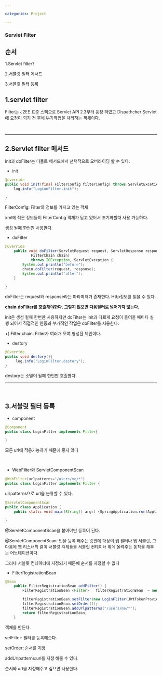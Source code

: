 ```yaml
---

categories: Project

---
```


### Servlet Filter

순서
---
1.Servlet filter?

2.서블릿 필터 메서드

3.서블릿 필터 등록


1.servlet filter
---
Filter는 J2EE 표준 스펙으로 Servlet API 2.3부터 등장 하였고
Dispathcher Servlet에 요청이 되기 전 후에 부가작업을 처리하는 객체이다.

&nbsp;

----
2.Servlet filter 메서드
---


init과 doFilter는 디폴트 메서드에서 선택적으로 오버라이딩 할 수 있다.

- init
```java
@override
public void init(final FilterConfig filterConfig) throws ServletExcetion{
    log.info("LogionFilter.init");

}
```
 FilterConfig: Filter의 정보를 가지고 있는 객체

xml에 적은 정보들이 FilterConfig 객체가 담고 있어서 초기화할때 사용 가능하다.

생성 될때 한번만 사용한다.

- doFilter
```java
@Override
	public void doFilter(ServletRequest request, ServletResponse response, 
			FilterChain chain)
			throws IOException, ServletException {
        System.out.println("before");
		chain.doFilter(request, response);
		System.out.println("after");
	}

}

```
 doFilter는 request와 response라는 파라미터가 존재한다. Http정보를 읽을 수 있다.

 __chain.doFilter를 호출해야한다. 
 그렇지 않으면 다음필터로 넘어가지 않는다.__ 
 
 init은 생성 될때 한번만 사용하지만 doFilter는 init과 다르게 요청이 들어올 때마다 실행 되어서 직접적인 인증과 부가적인 작업은 doFilter를 사용한다.


 +) Filter chain: Filter가 여러개 모여 형성된 체인이다.


- destory

```java
@Override
public void destory(){
     log.info("LoginFilter.destory");
}
```
destory는 소멸이 될때 한번만 호출한다.

-----

&nbsp;

3.서블릿 필터 등록
----

- component
```java
@Component
public class LoginFilter implements Filter{

}

```
모든 url에 적용가능하기 때문에 좋지 않다

&nbsp;

- WebFilter와 ServletComponentScan


```java
@WebFilter(urlpatterns="/users/me/*")
public class LoginFilter implements Filter {

```
urlpatterns으로 url을 분류할 수 있다.


```java
@ServletComponentScan
public class Application {
    public static void main(String[] args) {SpringApplication.run(Application.class, args);}

}

```
@ServletComponentScan을 붙어야만 등록이 된다.

@ServletComponentScan: 빈을 등록 해주는 것인데 대상이 웹 필터나 웹 서블릿, 그다음에 웹 리스너와 같이 서블릿 객체들을 서블릿 컨테이너 위에 올려주는 동작을 해주는 어노테이션이다.

그러나 서블릿 컨테이너에 지정되기 때문에 순서를 지정할 수 없다 

- FilterRegistrationBean

```java
@Bean
    public FilterRegistrationBean addFilter() {
        FilterRegistrationBean <Filter>   filterRegistrationBean  = new FilterRegistrationBean <>();

        filterRegistrationBean.setFilter(new LoginFliter(JWtTokenProvider));
        filterRegistrationBean.setOrder(1);
        filterRegistrationBean.addUrlpatterns("/users/me/*");
        return filterRegistrationBean;
    }

```
객체를 만든다.

setFilter: 필터를 등록해준다.

setOrder: 순서를 지정

addUrlpatterns:url를 지정 해줄 수 있다.

순서와 url을 지정해주고 싶으면 사용한다.
